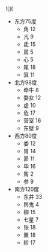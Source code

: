 ![](


* 东方75度
	* 角 12
	* 亢 9
	* 氐 15
	* 房 5
	* 心 5
	* 尾 18
	* 箕 11
* 北方98度
	* 牵牛 8
	* 婺女 12
	* 虚 10
	* 危 17
	* 营室 16
	* 东壁 9
* 西方80度
	* 娄 12
	* 胃 14
	* 昴 11
	* 毕 16
	* 觜 2
	* 参 9
* 南方120度
	* 东井 33
	* 舆鬼 4
	* 柳 15
	* 七星 7
	* 张 18
	* 翼 18
	* 轸 17
